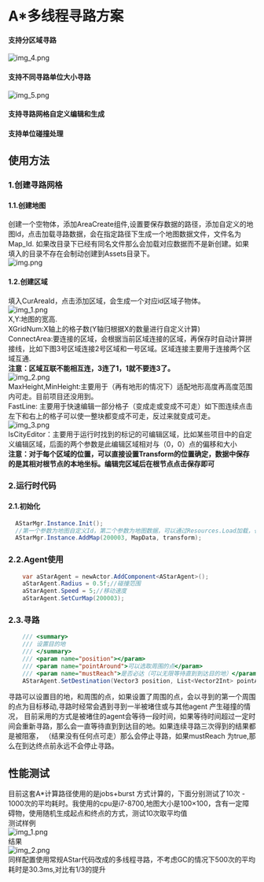 # A*多线程寻路方案
#### 支持分区域寻路
![img_4.png](Runtime/Img/img_4.png)
#### 支持不同寻路单位大小寻路
![img_5.png](Runtime/Img/img_5.png)
#### 支持寻路网格自定义编辑和生成
#### 支持单位碰撞处理

## 使用方法
### 1.创建寻路网格
#### 1.1.创建地图
创建一个空物体，添加AreaCreate组件,设置要保存数据的路径，添加自定义的地图Id，点击加载寻路数据，会在指定路径下生成一个地图数据文件，文件名为Map_Id.
如果改目录下已经有同名文件那么会加载对应数据而不是新创建。如果填入的目录不存在会制动创建到Assets目录下。  
![img.png](Runtime/Img/img.png)
#### 1.2.创建区域
填入CurAreaId，点击添加区域，会生成一个对应id区域子物体。  
![img_1.png](Runtime/Img/img_1.png)  
X,Y:地图的宽高.  
XGridNum:X轴上的格子数(Y轴归根据X的数量进行自定义计算)  
ConnectArea:要连接的区域，会根据当前区域连接的区域，再保存时自动计算拼接线，比如下图3号区域连接2号区域和一号区域。区域连接主要用于连接两个区域互通.  
**注意：区域互联不能相互连，3连了1，1就不要连3了。**  
![img_2.png](Runtime/Img/img_2.png)  
MaxHeight,MinHeight:主要用于（再有地形的情况下）适配地形高度再高度范围内可走。目前项目还没用到。  
FastLine: 主要用于快速编辑一部分格子（变成走或变成不可走）如下图连续点击左下和右上的格子可以使一整块都变成不可走，反过来就变成可走。  
![img_3.png](Runtime/Img/img_3.png)  
IsCityEditor：主要用于运行时找到的标记的可编辑区域，比如某些项目中的自定义编辑区域，后面的两个参数是此编辑区域相对与（0，0）点的偏移和大小  
**注意：对于每个区域的位置，可以直接设置Transform的位置确定，数据中保存的是其相对根节点的本地坐标。编辑完区域后在根节点点击保存即可**
### 2.运行时代码
#### 2.1.初始化
```csharp
  AStarMgr.Instance.Init();
  //第一个参数为地图自定义Id，第二个参数为地图数据，可以通过Resources.Load加载，也可以通过其他方式加载，第三个参数为地图根节点，
  AStarMgr.Instance.AddMap(200003, MapData, transform);
```
### 2.2.Agent使用
```csharp
    var aStarAgent = newActor.AddComponent<AStarAgent>();
    aStarAgent.Radius = 0.5f;//碰撞范围
    aStarAgent.Speed = 5;//移动速度
    aStarAgent.SetCurMap(200003);
```
### 2.3.寻路
```csharp
    /// <summary>
    /// 设置目的地
    /// </summary>
    /// <param name="position"></param>
    /// <param name="pointAround">可以选取周围的点</param>
    /// <param name="mustReach">是否必达（可以无限等待直到到达目的地）</param>
    AStarAgent.SetDestination(Vector3 position, List<Vector2Int> pointAround = null, bool mustReach = false)
```
寻路可以设置目的地，和周围的点，如果设置了周围的点，会以寻到的第一个周围的点为目标移动,寻路时经常会遇到寻到一半被堵住或与其他agent 产生碰撞的情况，
目前采用的方式是被堵住的agent会等待一段时间，如果等待时间超过一定时间会重新寻路，那么会一直等待直到到达目的地。如果连续寻路三次得到的结果都是被阻塞，
（结果没有任何点可走）那么会停止寻路，如果mustReach 为true,那么在到达终点前永远不会停止寻路。
## 性能测试
目前这套A*计算路径使用的是jobs+burst 方式计算的，下面分别测试了10次 - 1000次的平均耗时。我使用的cpu是i7-8700,地图大小是100×100，含有一定障碍物，使用随机生成起点和终点的方式，测试10次取平均值  
测试样例  
![img_1.png](Runtime/Img/img_6.png)  
结果  
![img_2.png](Runtime/Img/img_7.png)  
同样配置使用常规AStar代码改成的多线程寻路，不考虑GC的情况下500次的平均耗时是30.3ms,对比有1/3的提升  



















